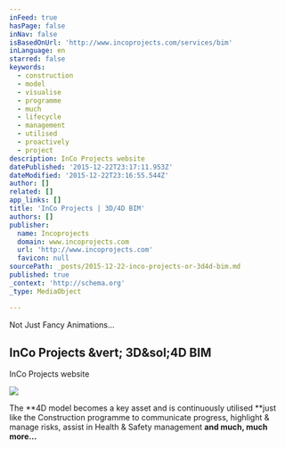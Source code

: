 ```yaml
---
inFeed: true
hasPage: false
inNav: false
isBasedOnUrl: 'http://www.incoprojects.com/services/bim'
inLanguage: en
starred: false
keywords:
  - construction
  - model
  - visualise
  - programme
  - much
  - lifecycle
  - management
  - utilised
  - proactively
  - project
description: InCo Projects website
datePublished: '2015-12-22T23:17:11.953Z'
dateModified: '2015-12-22T23:16:55.544Z'
author: []
related: []
app_links: []
title: 'InCo Projects | 3D/4D BIM'
authors: []
publisher:
  name: Incoprojects
  domain: www.incoprojects.com
  url: 'http://www.incoprojects.com'
  favicon: null
sourcePath: _posts/2015-12-22-inco-projects-or-3d4d-bim.md
published: true
_context: 'http://schema.org'
_type: MediaObject

---
```

Not Just Fancy Animations...

<article style=""><h1>InCo Projects &amp;vert; 3D&amp;sol;4D BIM</h1><p>InCo Projects website</p><img src="http://www.incoprojects.com/content/2-services/3-bim/accor_04_4d_technical_render.jpg" /></article>

The **4D model becomes a key asset and is continuously utilised **just like the Construction programme to communicate progress, highlight & manage risks, assist in Health & Safety management **and much, much more...**
